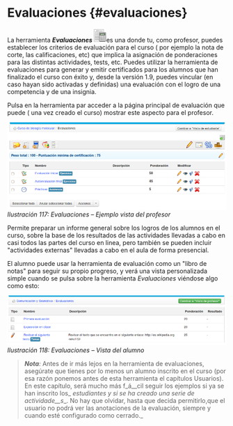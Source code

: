 # Evaluaciones {#evaluaciones}

La herramienta _**Evaluaciones**_![](../assets/graphics181.png)es una donde tu, como profesor, puedes establecer los criterios de evaluación para el curso ( por ejemplo la nota de corte, las calificaciones, etc) que implica la asignación de ponderaciones para las distintas actividades, tests, etc. Puedes utilizar la herramienta de evaluaciones para generar y emitir certificados para los alumnos que han finalizado el curso con éxito y, desde la versión 1.9, puedes vincular (en caso hayan sido activadas y definidas) una evaluación con el logro de una competencia y de una insignia.

Pulsa en la herramienta par acceder a la página principal de evaluación que puede ( una vez creado el curso) mostrar este aspecto para el profesor.

![](../assets/graficos99.png)*Ilustración 117: Evaluaciones – Ejemplo vista del profesor*

Permite preparar un informe general sobre los logros de los alumnos en el curso, sobre la base de los resultados de las actividades llevadas a cabo en casi todos las partes del curso en linea, pero también se pueden incluir &quot;actividades externas&quot; llevadas a cabo en el aula de forma presencial.

El alumno puede usar la herramienta de evaluación como un &quot;libro de notas&quot; para seguir su propio progreso, y verá una vista personalizada simple cuando se pulsa sobre la herramienta _Evaluaciones_ viéndose algo como esto:

![](../assets/graficos98.png)*Ilustración 118: Evaluaciones – Vista del alumno*

> _**Nota**:_ Antes de ir más lejos en la herramienta de evaluaciones, asegúrate que tienes por lo menos un alumno inscrito en el curso (por esa razón ponemos antes de esta herramienta el capítulos Usuarios). En este capítulo, será mucho más f_á__cil seguir los ejemplos si ya se han inscrito los_ _estudiantes y si se ha creado una serie de actividade__s__. No hay que olvidar, hasta que decida permitirlo,que el usuario no podrá ver las anotaciones de la evaluación, siempre y cuando esté configurado como cerrado._
